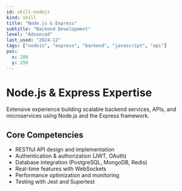 ```yaml
---
id: skill-nodejs
kind: skill
title: "Node.js & Express"
subtitle: "Backend Development"
level: "Advanced"
last_used: "2024-12"
tags: ["nodejs", "express", "backend", "javascript", "api"]
pos:
  x: 200
  y: 250
---
```


# Node.js & Express Expertise

Extensive experience building scalable backend services, APIs, and microservices using Node.js and the Express framework.

## Core Competencies

- RESTful API design and implementation
- Authentication & authorization (JWT, OAuth)
- Database integration (PostgreSQL, MongoDB, Redis)
- Real-time features with WebSockets
- Performance optimization and monitoring
- Testing with Jest and Supertest
